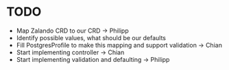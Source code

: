 # TODO

- Map Zalando CRD to our CRD -> Philipp
- Identify possible values, what should be our defaults
- Fill PostgresProfile to make this mapping and support validation -> Chian
- Start implementing controller -> Chian
- Start implementing validation and defaulting -> Philipp
